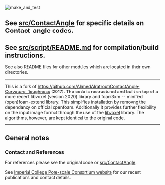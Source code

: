 ![make_and_test](https://github.com/aliraeini/ContactAngle-Curvature-Roughness/workflows/make_and_test/badge.svg)

##  See  [src/ContactAngle](src/ContactAngle) for specific details on Contact-angle codes.

##  See  [src/script/README.md](src/script/README.md) for compilation/build instructions.

See also README files for other modules  which are located in their own directories.

 ----------------------------------------------------------------    

This is a fork of https://github.com/AhmedAlratrout/ContactAngle-Curvature-Roughness (2017).
The code is restructured and built on top of a more recent libvoxel (version 2020) library and foam3xm -- minified (open)foam-extend library.
This simplifies installation by removng the dependancy on official openfoam.
Additionally it provides further flexibility on the input image format through the use of the [libvoxel](src/libvoxel) library.
The algorithms, however, are kept identical to the original code.

 ----------------------------------------------------------------

## General notes



### Contact and References ###

For references please see the original code or [src/ContactAngle](src/ContactAngle). 

See [Imperial College Pore-scale Consortium website](https://www.imperial.ac.uk/earth-science/research/research-groups/pore-scale-modelling) for our recent publications and contact details.
